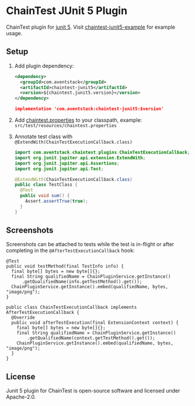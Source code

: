# ChainTest JUnit 5 Plugin

ChainTest plugin for [junit 5](https://junit.org/junit5/).  Visit [chaintest-junit5-example](https://github.com/anshooarora/chaintest/tree/main/examples/chaintest-junit5-example) for example usage.

## Setup

1. Add plugin dependency:

    ```xml
    <dependency>
      <groupId>com.aventstack</groupId>
      <artifactId>chaintest-junit5</artifactId>
      <version>${chaintest.junit5.version}</version>
    </dependency>
    ```

    ```json
    implementation 'com.aventstack:chaintest-junit5:$version'
    ```

1. Add [chaintest.properties](https://github.com/anshooarora/chaintest/blob/main/Config.md) to your classpath, example: `src/test/resources/chaintest.properties`

1. Annotate test class with `@ExtendWith(ChainTestExecutionCallback.class)`

    ```java
    import com.aventstack.chaintest.plugins.ChainTestExecutionCallback;
    import org.junit.jupiter.api.extension.ExtendWith;
    import org.junit.jupiter.api.Assertions;
    import org.junit.jupiter.api.Test;

    @ExtendWith(ChainTestExecutionCallback.class)
    public class TestClass { 
      @Test
      public void sum() {
        Assert.assertTrue(true);
      }
    }
    ```

## Screenshots

Screenshots can be attached to tests while the test is in-flight or after completing in the `@AfterTestExecutionCallback` hook:

```
@Test
public void testMethod(final TestInfo info) {
  final byte[] bytes = new byte[]{};
  final String qualifiedName = ChainPluginService.getInstance()
      .getQualifiedName(info.getTestMethod().get());
  ChainPluginService.getInstance().embed(qualifiedName, bytes, "image/png");
}
```

```
public class ChainTestExecutionCallback implements AfterTestExecutionCallback {
  @Override
  public void afterTestExecution(final ExtensionContext context) {
    final byte[] bytes = new byte[]{};
    final String qualifiedName = ChainPluginService.getInstance()
        .getQualifiedName(context.getTestMethod().get());
    ChainPluginService.getInstance().embed(qualifiedName, bytes, "image/png");
  }
}
```



## License

Junit 5 plugin for ChainTest is open-source software and licensed under Apache-2.0.
